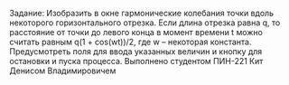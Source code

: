 Задание: Изобразить в окне гармонические колебания точки вдоль некоторого горизонтального отрезка. Если длина отрезка равна q, то расстояние от точки до левого конца в момент времени t можно считать равным q(1 + cos(wt))/2, где w – некоторая константа. Предусмотреть поля для ввода указанных величин и кнопку для остановки и пуска процесса. Выполнено студентом ПИН-221 Кит Денисом Владимировичем
